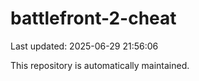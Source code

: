 # battlefront-2-cheat

Last updated: 2025-06-29 21:56:06

This repository is automatically maintained.
